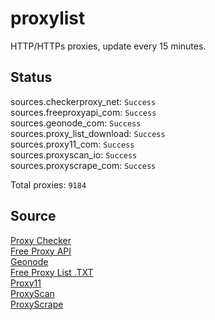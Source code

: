 # proxylist
HTTP/HTTPs proxies, update every 15 minutes.

## Status
sources.checkerproxy_net: `Success`  
sources.freeproxyapi_com: `Success`  
sources.geonode_com: `Success`  
sources.proxy_list_download: `Success`  
sources.proxy11_com: `Success`  
sources.proxyscan_io: `Success`  
sources.proxyscrape_com: `Success`  

Total proxies: `9184`

## Source
[Proxy Checker](https://checkerproxy.net)  
[Free Proxy API](https://freeproxyapi.com)  
[Geonode](https://geonode.com)  
[Free Proxy List .TXT](https://www.proxy-list.download)  
[Proxy11](https://proxy11.com/)  
[ProxyScan](https://www.proxyscan.io)  
[ProxyScrape](https://proxyscrape.com)
